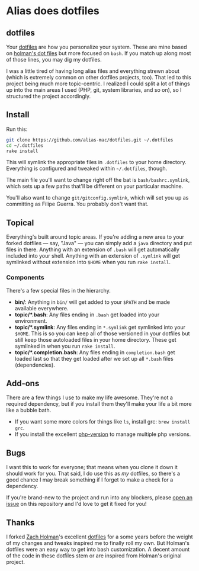 
# Alias does dotfiles

## dotfiles

Your [dotfiles](http://dotfiles.github.com) are how you personalize your system.
These are mine based on
[holman's dot files](https://github.com/holman/dotfiles) but more focused on
`bash`. If you match up along most of those lines, you may dig my dotfiles.

I was a little tired of having long alias files and everything strewn about
(which is extremely common on other dotfiles projects, too). That led to this
project being much more topic-centric. I realized I could split a lot of things
up into the main areas I used (PHP, git, system libraries, and so on), so I
structured the project accordingly.

## Install

Run this:

```sh
git clone https://github.com/alias-mac/dotfiles.git ~/.dotfiles
cd ~/.dotfiles
rake install
```

This will symlink the appropriate files in `.dotfiles` to your home directory.
Everything is configured and tweaked within `~/.dotfiles`, though.

The main file you'll want to change right off the bat is `bash/bashrc.symlink`,
which sets up a few paths that'll be different on your particular machine.

You'll also want to change `git/gitconfig.symlink`, which will set you up as
committing as Filipe Guerra. You probably don't want that.

## Topical

Everything's built around topic areas. If you're adding a new area to your
forked dotfiles — say, "Java" — you can simply add a `java` directory and put
files in there. Anything with an extension of `.bash` will get automatically
included into your shell. Anything with an extension of `.symlink` will get
symlinked without extension into `$HOME` when you run `rake install`.

### Components

There's a few special files in the hierarchy.

- **bin/**: Anything in `bin/` will get added to your `$PATH` and be made
  available everywhere.
- **topic/\*.bash**: Any files ending in `.bash` get loaded into your
  environment.
- **topic/\*.symlink**: Any files ending in `*.symlink` get symlinked into your
  `$HOME`. This is so you can keep all of those versioned in your dotfiles but still keep those autoloaded files in your home directory. These get symlinked in when you run `rake install`.
- **topic/\*.completion.bash**: Any files ending in `completion.bash` get
  loaded last so that they get loaded after we set up all `*.bash` files
  (dependencies).

## Add-ons

There are a few things I use to make my life awesome. They're not a required
dependency, but if you install them they'll make your life a bit more like a
bubble bath.

- If you want some more colors for things like `ls`, install grc:
  `brew install grc`.
- If you install the excellent
  [php-version](https://github.com/wilmoore/php-version) to manage multiple php
  versions.

## Bugs

I want this to work for everyone; that means when you clone it down it should
work for you. That said, I do use this as *my* dotfiles, so there's a good
chance I may break something if I forget to make a check for a dependency.

If you're brand-new to the project and run into any blockers, please
[open an issue](https://github.com/alias-mac/dotfiles/issues) on this
repository and I'd love to get it fixed for you!

## Thanks

I forked [Zach Holman](http://github.com/holman)'s excellent
[dotfiles](http://github.com/holman/dotfiles) for a some years before the
weight of my changes and tweaks inspired me to finally roll my own. But
Holman's dotfiles were an easy way to get into bash customization. A decent
amount of the code in these dotfiles stem or are inspired from Holman's
original project.

